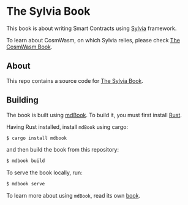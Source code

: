 # The Sylvia Book

This book is about writing Smart Contracts using [Sylvia](https://github.com/CosmWasm/sylvia) framework.

To learn about CosmWasm, on which Sylvia relies, please check [The CosmWasm Book](https://book.cosmwasm.com/index.html).

## About

This repo contains a source code for [The Sylvia Book](https://cosmwasm.github.io/sylvia-book/).

## Building

The book is built using [mdBook](https://github.com/rust-lang/mdBook).
To build it, you must first install [Rust](https://www.rust-lang.org/tools/install).

Having Rust installed, install `mdBook` using cargo:

```bash
$ cargo install mdbook
```

and then build the book from this repository:

```bash
$ mdbook build
```

To serve the book locally, run:

```bash
$ mdbook serve
```

To learn more about using `mdBook`, read its own [book](https://rust-lang.github.io/mdBook/index.html).
